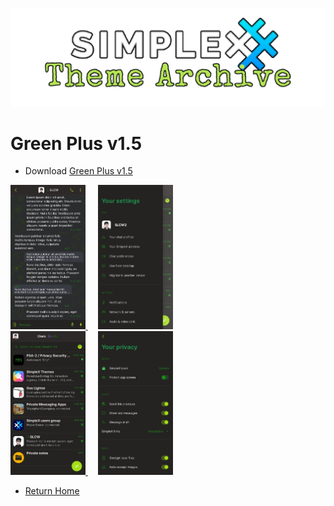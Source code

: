 ![SxC Theme Archive Banner](../resources/SxC_themeBanner.png)

# Green Plus v1.5

* Download [Green Plus v1.5](../themes/SxC_greenPlus-v1_5.theme)

<a href="../screenshots/SxC_greenPlus-v1_501.jpg" target="_blank">
	<img src="../screenshots/SxC_greenPlus-v1_501.jpg" width="120">
</a>&nbsp;&nbsp;&nbsp;
<a href="../screenshots/SxC_greenPlus-v1_502.jpg" target="_blank">
	<img src="../screenshots/SxC_greenPlus-v1_502.jpg" width="120">
</a>
<br>
<a href="../screenshots/SxC_greenPlus-v1_503.jpg" target="_blank">
	<img src="../screenshots/SxC_greenPlus-v1_503.jpg" width="120">
</a>&nbsp;&nbsp;&nbsp;
<a href="../screenshots/SxC_greenPlus-v1_504.jpg" target="_blank">
	<img src="../screenshots/SxC_greenPlus-v1_504.jpg" width="120">
</a>

* [Return Home](../)
